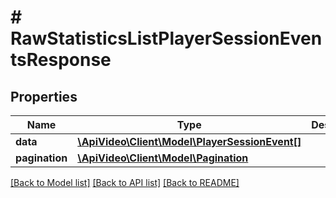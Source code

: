 # # RawStatisticsListPlayerSessionEventsResponse

## Properties

Name | Type | Description | Notes
------------ | ------------- | ------------- | -------------
**data** | [**\ApiVideo\Client\Model\PlayerSessionEvent[]**](PlayerSessionEvent.md) |  |
**pagination** | [**\ApiVideo\Client\Model\Pagination**](Pagination.md) |  |

[[Back to Model list]](../../README.md#models) [[Back to API list]](../../README.md#endpoints) [[Back to README]](../../README.md)
